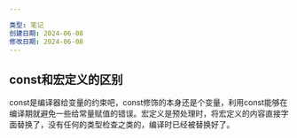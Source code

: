 ```yaml
---

类型: 笔记
创建日期: 2024-06-08
修改日期: 2024-06-08
---
```

## const和宏定义的区别
const是编译器给变量的约束吧，const修饰的本身还是个变量，利用const能够在编译期就避免一些给常量赋值的错误。宏定义是预处理时，将宏定义的内容直接字面替换了，没有任何的类型检查之类的，编译时已经被替换好了。

